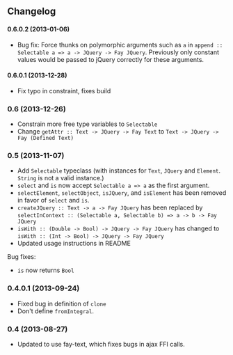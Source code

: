 ## Changelog

#### 0.6.0.2 (2013-01-06)

* Bug fix: Force thunks on polymorphic arguments such as `a` in `append :: Selectable a => a -> JQuery -> Fay JQuery`. Previously only constant values would be passed to jQuery correctly for these arguments.

#### 0.6.0.1 (2013-12-28)

* Fix typo in constraint, fixes build

### 0.6 (2013-12-26)

* Constrain more free type variables to `Selectable`
* Change `getAttr :: Text -> JQuery -> Fay Text` to `Text -> JQuery -> Fay (Defined Text)`

### 0.5 (2013-11-07)

* Add `Selectable` typeclass (with instances for `Text`, `JQuery` and `Element`. `String` is not a valid instance.)
* `select` and `is` now accept `Selectable a => a` as the first argument.
* `selectElement`, `selectObject`, `isJQuery`, and `isElement` has been removed in favor of `select` and `is`.
* `createJQuery :: Text -> a -> Fay JQuery` has been replaced by `selectInContext :: (Selectable a, Selectable b) => a -> b -> Fay JQuery`
* `isWith :: (Double -> Bool) -> JQuery -> Fay JQuery` has changed to `isWith :: (Int -> Bool) -> JQuery -> Fay JQuery`
* Updated usage instructions in README

Bug fixes:
* `is` now returns `Bool`

### 0.4.0.1 (2013-09-24)

* Fixed bug in definition of `clone`
* Don't define `fromIntegral`.

### 0.4 (2013-08-27)

* Updated to use fay-text, which fixes bugs in ajax FFI calls.
